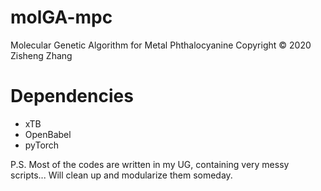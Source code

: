# molGA-mpc
Molecular Genetic Algorithm for Metal Phthalocyanine
Copyright © 2020 Zisheng Zhang

# Dependencies
- xTB
- OpenBabel
- pyTorch

P.S. Most of the codes are written in my UG, containing very messy scripts... Will clean up and modularize them someday.
